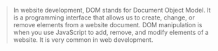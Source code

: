 > In website development, DOM stands for Document Object Model. It is a programming interface that allows us to create, change, or remove elements from a website document. DOM manipulation is when you use JavaScript to add, remove, and modify elements of a website. It is very common in web development.
